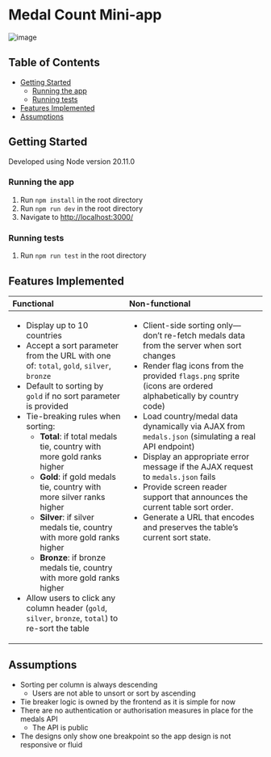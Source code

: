 # Medal Count Mini-app
![image](https://github.com/user-attachments/assets/a4fbefb4-5a2f-4c9e-947f-a976698021ad)

## Table of Contents
- [Getting Started](#getting-started)
  - [Running the app](#running-the-app)
  - [Running tests](#running-tests)
- [Features Implemented](#features-implemented)
- [Assumptions](#assumptions)

## Getting Started
Developed using Node version 20.11.0
### Running the app
1. Run `npm install` in the root directory
2. Run `npm run dev` in the root directory
3. Navigate to [http://localhost:3000/](http://localhost:3000/)

### Running tests
1. Run `npm run test` in the root directory

## Features Implemented

<table>
  <thead>
    <tr>
      <th align="left">Functional</th>
      <th align="left">Non-functional</th>
    </tr>
  </thead>
  <tbody>
    <tr>
      <td valign="top">
        <ul>
          <li>Display up to 10 countries</li>
          <li>
            Accept a sort parameter from the URL with one of:
            <code>total</code>, <code>gold</code>, <code>silver</code>, <code>bronze</code>
          </li>
          <li>
            Default to sorting by <code>gold</code> if no sort parameter is provided
          </li>
          <li>
            Tie-breaking rules when sorting:
            <ul>
              <li>
                <strong>Total</strong>: if total medals tie, country with more gold ranks higher
              </li>
              <li>
                <strong>Gold</strong>: if gold medals tie, country with more silver ranks higher
              </li>
              <li>
                <strong>Silver</strong>: if silver medals tie, country with more gold ranks higher
              </li>
              <li>
                <strong>Bronze</strong>: if bronze medals tie, country with more gold ranks higher
              </li>
            </ul>
          </li>
          <li>
            Allow users to click any column header
            (<code>gold</code>, <code>silver</code>, <code>bronze</code>, <code>total</code>)
            to re-sort the table
          </li>
        </ul>
      </td>
      <td valign="top">
        <ul>
          <li>
            Client-side sorting only—don’t re-fetch medals data from the server when
            sort changes
          </li>
          <li>
            Render flag icons from the provided <code>flags.png</code> sprite
            (icons are ordered alphabetically by country code)
          </li>
          <li>
            Load country/medal data dynamically via AJAX from <code>medals.json</code>
            (simulating a real API endpoint)
          </li>
          <li>
            Display an appropriate error message if the AJAX request to
            <code>medals.json</code> fails
          </li>
          <li>
            Provide screen reader support that announces the current table sort order.
          </li>
          <li>
            Generate a URL that encodes and preserves the table’s current sort state.
          </li>
        </ul>
      </td>
    </tr>
  </tbody>
</table>

## Assumptions
* Sorting per column is always descending
  * Users are not able to unsort or sort by ascending
* Tie breaker logic is owned by the frontend as it is simple for now
* There are no authentication or authorisation measures in place for the medals API
  * The API is public
* The designs only show one breakpoint so the app design is not responsive or fluid


